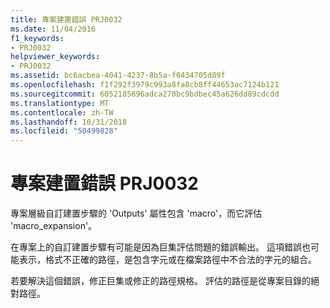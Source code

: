 ```yaml
---
title: 專案建置錯誤 PRJ0032
ms.date: 11/04/2016
f1_keywords:
- PRJ0032
helpviewer_keywords:
- PRJ0032
ms.assetid: bc6acbea-4041-4237-8b5a-f0434705d89f
ms.openlocfilehash: f1f292f3979c993a8fa8cb8ff44653ac7124b121
ms.sourcegitcommit: 6052185696adca270bc9bdbec45a626dd89cdcdd
ms.translationtype: MT
ms.contentlocale: zh-TW
ms.lasthandoff: 10/31/2018
ms.locfileid: "50499828"
---
```

# <a name="project-build-error-prj0032"></a>專案建置錯誤 PRJ0032

專案層級自訂建置步驟的 'Outputs' 屬性包含 'macro'，而它評估 'macro_expansion'。

在專案上的自訂建置步驟有可能是因為巨集評估問題的錯誤輸出。 這項錯誤也可能表示，格式不正確的路徑，是包含字元或在檔案路徑中不合法的字元的組合。

若要解決這個錯誤，修正巨集或修正的路徑規格。 評估的路徑是從專案目錄的絕對路徑。